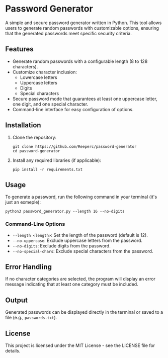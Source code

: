 # Password Generator

A simple and secure password generator written in Python. This tool allows users to generate random passwords with customizable options, ensuring that the generated passwords meet specific security criteria.

## Features

- Generate random passwords with a configurable length (8 to 128 characters).
- Customize character inclusion:
  - Lowercase letters
  - Uppercase letters
  - Digits
  - Special characters
- Secure password mode that guarantees at least one uppercase letter, one digit, and one special character.
- Command-line interface for easy configuration of options.

## Installation

1. Clone the repository:
   ```
   git clone https://github.com/Reeperc/password-generator
   cd password-generator
   ```

2. Install any required libraries (if applicable):
   ```
   pip install -r requirements.txt
   ```

## Usage

To generate a password, run the following command in your terminal (it's just an exmeple):

```
python3 password_generator.py --length 16 --no-digits
```

### Command-Line Options

- `--length <length>`: Set the length of the password (default is 12).
- `--no-uppercase`: Exclude uppercase letters from the password.
- `--no-digits`: Exclude digits from the password.
- `--no-special-chars`: Exclude special characters from the password.

## Error Handling

If no character categories are selected, the program will display an error message indicating that at least one category must be included.

## Output

Generated passwords can be displayed directly in the terminal or saved to a file (e.g., `passwords.txt`).

## License

This project is licensed under the MIT License - see the LICENSE file for details.